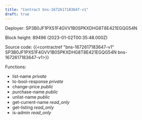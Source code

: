 ```yaml
---
title: "Contract bns-1672617183647-v1"
draft: true
---
```

Deployer: SP3B0JF1PXS1F4GVV1B0SPKXDHG8T8E421EGQG54N


 



Block height: 89496 (2023-01-02T00:35:48.000Z)

Source code: {{<contractref "bns-1672617183647-v1" SP3B0JF1PXS1F4GVV1B0SPKXDHG8T8E421EGQG54N bns-1672617183647-v1>}}

Functions:

* list-name _private_
* to-bool-response _private_
* change-price _public_
* purchase-name _public_
* unlist-name _public_
* get-current-name _read_only_
* get-listing _read_only_
* is-admin _read_only_

